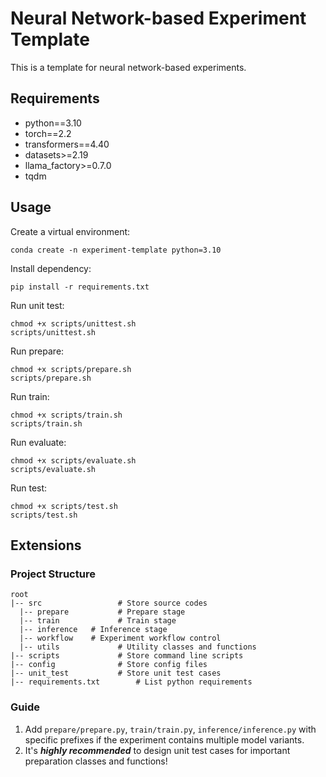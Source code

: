 # Neural Network-based Experiment Template
This is a template for neural network-based experiments.

## Requirements
- python==3.10
- torch==2.2
- transformers==4.40
- datasets>=2.19
- llama_factory>=0.7.0
- tqdm

## Usage
Create a virtual environment:
```shell
conda create -n experiment-template python=3.10
```

Install dependency:  
```shell
pip install -r requirements.txt
```

Run unit test:
```shell
chmod +x scripts/unittest.sh
scripts/unittest.sh
```

Run prepare:
```shell
chmod +x scripts/prepare.sh
scripts/prepare.sh
```

Run train:
```shell
chmod +x scripts/train.sh
scripts/train.sh
```

Run evaluate:
```shell
chmod +x scripts/evaluate.sh
scripts/evaluate.sh
```

Run test:
```shell
chmod +x scripts/test.sh
scripts/test.sh
```

## Extensions
### Project Structure
```
root
|-- src					# Store source codes
  |-- prepare			# Prepare stage
  |-- train				# Train stage
  |-- inference   # Inference stage
  |-- workflow    # Experiment workflow control
  |-- utils				# Utility classes and functions
|-- scripts				# Store command line scripts
|-- config				# Store config files
|-- unit_test			# Store unit test cases
|-- requirements.txt		# List python requirements
```

### Guide
1. Add `prepare/prepare.py`, `train/train.py`, `inference/inference.py` with specific prefixes if the experiment contains multiple model variants.
2. It's ***highly recommended*** to design unit test cases for important preparation classes and functions!
